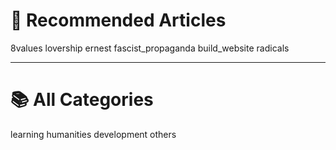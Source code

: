 # 🤩 Recommended Articles

<div class="directory">
    <article-card>8values</article-card>
    <article-card>lovership</article-card>
    <article-card>ernest</article-card>
    <article-card>fascist_propaganda</article-card>
    <article-card>build_website</article-card>
    <article-card>radicals</article-card>
</div>

---

# 📚 All Categories

<div class="directory">
    <article-card>learning</article-card>
    <article-card>humanities</article-card>
    <article-card>development</article-card>
    <article-card>others</article-card>
</div>
